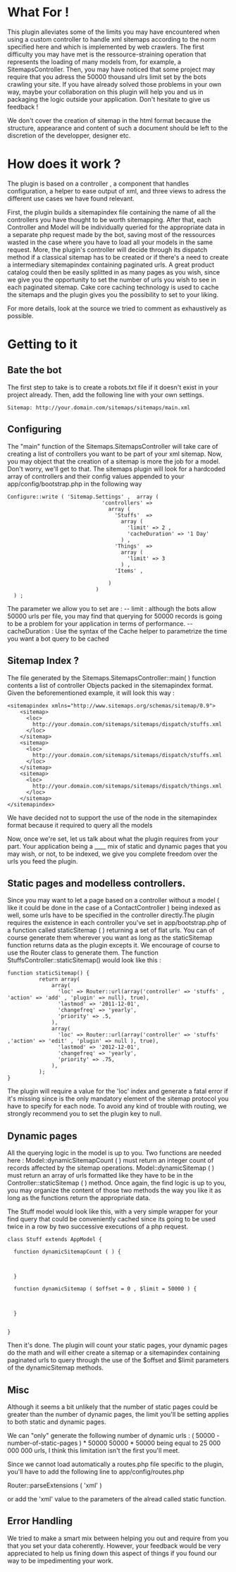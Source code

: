 # What For !

This plugin alleviates some of the limits you may have encountered when using a custom controller to handle xml sitemaps according to the
norm specified here and which is implemented by web crawlers.
The first difficulty you may have met is the ressource-straining operation that represents the loading of many models from, for example, a SitemapsController.
Then, you may have noticed that some project may require that you adress the 50000 thousand ulrs limit set by the bots crawling your site. If you
have already solved those problems in your own way, maybe your collaboration on this plugin will help you and us in packaging the logic outside your application. Don't hesitate
to give us feedback !


We don't cover the creation of sitemap in the html format because the structure, appearance and content of such a document should be left to
the discretion of the developper, designer etc.

# How does it work ?

The plugin is based on a controller , a component that handles configuration, a helper to ease output of xml, and three views to adress the
different use cases we have found relevant.

First, the plugin builds a sitemapindex file containing the name of all the controllers you have thought to be worth sitemapping. After that,
each Controller and Model will be individually queried for the appropriate data in a separate php request made by the bot, saving most of
the ressources wasted in the case where you have to load all your models in the same request. More, the plugin's controller will decide through
its dispatch method if a classical sitemap has to be created or if there's a need to create a intermediary sitemapindex containing paginated urls. A great product catalog could
then be easily splitted in as many pages as you wish, since we give you the opportunity to set the number of urls you wish to see in each paginated
sitemap. Cake core caching technology is used to cache the sitemaps and the plugin gives you the possibility to set to your liking.

For more details, look at the source we tried to comment as exhaustively as possible.

# Getting to it

## Bate the bot
The first step to take is to create a robots.txt file if it doesn't exist in your project already. Then, add the following line
with your own settings.

    Sitemap: http://your.domain.com/sitemaps/sitemaps/main.xml


## Configuring 
The "main" function of the Sitemaps.SitemapsController will take care of creating a list of controllers you want to be part of your xml
sitemap. Now, you may object that the creation of a sitemap is more the job for a model. Don't worry, we'll get to that. The sitemaps
plugin will look for a hardcoded array of controllers and their config values appended to your app/config/bootstrap.php in the following way

    Configure::write ( 'Sitemap.Settings' ,  array (
                                  'controllers' =>
                                    array (
                                      'Stuffs'  =>
                                        array (
                                          'limit' => 2 ,
                                          'cacheDuration' => '1 Day'
                                        ) ,
                                      'Things'  =>
                                        array (
                                          'limit' => 3
                                        ) ,
                                      'Items' ,
                                      
                                    )
                                )
      ) ;

The parameter we allow you to set are :
  -- limit : although the bots allow 50000 urls per file, you may find that querying for 50000 records is going to be a problem for your
  application in terms of performance.
  -- cacheDuration : Use the syntax of the Cache helper to parametrize the time you want a bot query to be cached
  
## Sitemap Index ?  
  
The file generated by the Sitemaps.SitemapsController::main( ) function contents a list of controller Objects packed in the sitemapindex
format. Given the beforementioned example, it will look this way :

    <sitemapindex xmlns="http://www.sitemaps.org/schemas/sitemap/0.9">
        <sitemap>
          <loc>
            http://your.domain.com/sitemaps/sitemaps/dispatch/stuffs.xml
          </loc>
        </sitemap>
        <sitemap>
          <loc>
            http://your.domain.com/sitemaps/sitemaps/dispatch/stuffs.xml
          </loc>
        </sitemap>
        <sitemap>
          <loc>
            http://your.domain.com/sitemaps/sitemaps/dispatch/things.xml
          </loc>
        </sitemap>
    </sitemapindex>  
 
We have decided not to support the use of the <lastmod> node in the sitemapindex format because it required to query all the models 
    
  
Now, once we're set, let us talk about what the plugin requires from your part. Your application being a ____ mix of static and dynamic pages
that you may wish, or not, to be indexed, we give you complete freedom over the urls you feed the plugin.

## Static pages and modelless controllers.

Since you may want to let a page based on a controller without a model ( like it could be done in the case of a ContactController ) being indexed as well, some urls have to
be specified in the controller directly.The plugin requires the existence in each controller you've set in app/bootstrap.php of a function called
staticSitemap (  ) returning a set of flat urls. You can of course generate them wherever you want as long as the staticSitemap function returns
data as the plugin excepts it. We encourage of course to use the Router class to generate them. The function StuffsController::staticSitemap() would
look like this :

    function staticSitemap() {
              return array(
                  array(
                    'loc' => Router::url(array('controller' => 'stuffs' , 'action' => 'add' , 'plugin' => null), true),
                    'lastmod' => '2011-12-01',
                    'changefreq' => 'yearly',
                    'priority' => .5,
                  ),
                  array(
                    'loc' => Router::url(array('controller' => 'stuffs' ,'action' => 'edit' , 'plugin' => null ), true),
                    'lastmod' => '2012-12-01',
                    'changefreq' => 'yearly',
                    'priority' => .75,
                  ),
              );
    }

The plugin will require a value for the 'loc' index and generate a fatal error if it's missing since <loc>is the only mandatory element of the sitemap protocol you have
to specify for each <url> node. To avoid any kind of trouble with routing, we strongly recommend you to set the plugin key to null.

## Dynamic pages
  
All the querying logic in the model is up to you. Two functions are needed here :
  Model::dynamicSitemapCount ( ) must return an integer count of records affected by the sitemap operations.
  Model::dynamicSitemap ( ) must return an array of urls formatted like they have to be in the Controller::staticSitemap ( ) method. Once
  again, the find logic is up to you, you may organize the content of those two methods the way you like it as long as the functions
  return the appropriate data. 

The Stuff model would look like this, with a very simple wrapper for your find query that could be conveniently cached since its going
to be used twice in a row by two successive executions of a php request.


    class Stuff extends AppModel {

      function dynamicSitemapCount ( ) {
  
    
  
      }

      function dynamicSitemap ( $offset = 0 , $limit = 50000 ) {
  
   
  
      }
  
  
    }


Then it's done. The plugin will count your static pages, your dynamic pages do the math and will either create a sitemap or a sitemapindex containing
paginated urls to query through the use of the $offset and $limit parameters of the dynamicSitemap methods.

## Misc

Although it seems a bit unlikely that the number of static pages could be greater than the number of dynamic pages, the limit you'll be setting
applies to both static and dynamic pages.

We can "only" generate the following number of dynamic urls :
 ( 50000 - number-of-static-pages ) * 50000
50000 * 50000 being equal to 25 000 000 000 urls, I think this limitation isn't the first you'll meet.

Since we cannot load automatically a routes.php file specific to the plugin, you'll have to add the following line to app/config/routes.php

Router::parseExtensions ( 'xml' )

or add the 'xml' value to the parameters of the alread called static function.



        


## Error Handling

We tried to make a smart mix between helping you out and require from you that you set your data coherently. However, your feedback would be
very appreciated to help us fining down this aspect of things if you found our way to be impedimenting your work.